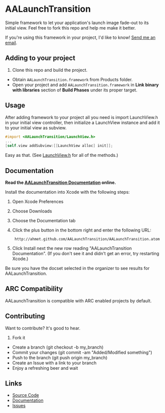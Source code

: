 # AALaunchTransition

Simple framework to let your application's launch image fade-out to its initial view. Feel free to fork this repo and help me make it better.

If you're using this framework in your project, I'd like to know! [Send me an email](mailto:me@ahmetaygun.net).

## Adding to your project

1. Clone this repo and build the project.
* Obtain `AALaunchTransition.framework` from Products folder.
* Open your project and add `AALaunchTransition.framework` in **Link binary with libraries** section of **Build Phases** under its proper target.


## Usage

After adding framework to your project all you need is import LaunchView.h in your initial view controller, then initialize a LaunchView instance and add it to your initial view as subview.

```objective-c
#import <AALaunchTransition/LaunchView.h>
...
[self.view addSubview:[[LaunchView alloc] init]];
```

Easy as that. (See [LaunchView.h](https://github.com/ahmet/AALaunchTransition/blob/develop/AALaunchTransition/LaunchView.h) for all of the methods.)

## Documentation

**Read the [AALaunchTransition Documentation](http://ahmet.github.com/AALaunchTransition/) online.**

Install the documentation into Xcode with the following steps:

1. Open Xcode Preferences
2. Choose Downloads
3. Choose the Documentation tab
4. Click the plus button in the bottom right and enter the following URL:
    
        http://ahmet.github.com/AALaunchTransition/AALaunchTransition.atom

5. Click Install next the new row reading "AALaunchTransition Documentation". (If you don't see it and didn't get an error, try restarting Xcode.)

Be sure you have the docset selected in the organizer to see results for AALaunchTransition.

## ARC Compatibility

AALaunchTransition is compatible with ARC enabled projects by default.

## Contributing

Want to contribute? It's good to hear.

1. Fork it
* Create a branch (git checkout -b my_branch)
* Commit your changes (git commit -am "Added/Modified something")
* Push to the branch (git push origin my_branch)
* Create an Issue with a link to your branch
* Enjoy a refreshing beer and wait

## Links

* [Source Code](http://github.com/ahmet/AALaunchTransition)
* [Documentation](http://ahmet.github.com/AALaunchTransition/)
* [Issues](https://github.com/ahmet/AALaunchTransition/issues)